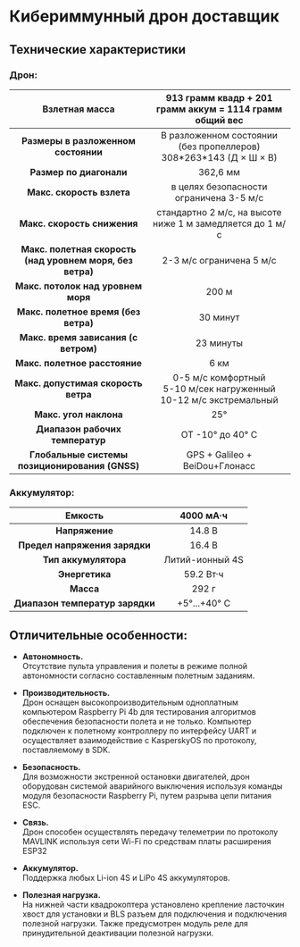 
# **Кибериммунный дрон доставщик**

## **Технические характеристики**

### **Дрон:**

| Взлетная масса | 913 грамм квадр \+ 201 грамм аккум = 1114 грамм общий вес |
| :---: | :---: |
| **Размеры в разложенном состоянии** | В разложенном состоянии (без пропеллеров) 308\*263\*143 (Д × Ш × В) |
| **Размер по диагонали**  | 362,6 мм |
| **Макс. скорость взлета** | в целях безопасности ограничена 3-5 м/с |
| **Макс. скорость снижения** | стандартно 2 м/с, на высоте ниже 1 м замедляется до 1 м/с |
| **Макс. полетная скорость (над уровнем моря, без ветра)** | 2-3 м/с ограничена 5 м/с |
| **Макс. потолок над уровнем моря** | 200 м |
| **Макс. полетное время (без ветра)** | 30 минут |
| **Макс. время зависания (с ветром)** | 23 минуты |
| **Макс. полетное расстояние** | 6 км |
| **Макс. допустимая скорость ветра** |  0-5 м/с комфортный <br /> 5-10 м/сек нагруженный <br /> 10-12 м/с экстремальный |
| **Макс. угол наклона** | 25° |
| **Диапазон рабочих температур** | ОТ \-10° до 40° C |
| **Глобальные системы позиционирования (GNSS)** | GPS \+ Galileo \+ BeiDou+Глонасс |

### **Аккумулятор:**

| Емкость | 4000 мА·ч |
| :---: | :---: |
| **Напряжение** | 14.8 В |
| **Предел напряжения зарядки** | 16.4 В |
| **Тип аккумулятора** | Литий-ионный 4S |
| **Энергетика** | 59.2 Вт·ч |
| **Масса** | 292 г |
| **Диапазон температур зарядки** | \+5°...+40° C |

## **Отличительные особенности:**

* **Автономность.**  
  Отсутствие пульта управления и полеты в режиме полной автономности согласно составленным полетным заданиям.

* **Производительность.**  
  Дрон оснащен высокопроизводительным одноплатным компьютером Raspberry Pi 4b для тестирования алгоритмов обеспечения безопасности полета и не только. Компьютер подключен к полетному контроллеру по интерфейсу UART и осуществляет взаимодействие с KasperskyOS по протоколу, поставляемому в SDK.

* **Безопасность.**  
  Для возможности экстренной остановки двигателей, дрон оборудован системой аварийного выключения используя команды модуля безопасности Raspberry Pi, путем разрыва цепи питания ESC.

* **Связь.**  
  Дрон способен осуществлять передачу телеметрии по протоколу MAVLINK используя сети Wi-Fi по средствам платы расширения ESP32

* **Аккумулятор.**  
  Поддержка любых Li-ion 4S и LiPo 4S аккумуляторов.

* **Полезная нагрузка.**  
  На нижней части квадрокоптера установлено крепление ласточкин хвост для установки и BLS разъем для подключения и подключения полезной нагрузки. Также предусмотрен модуль реле для принудительной деактивации полезной нагрузки.